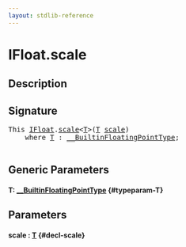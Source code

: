 ```yaml
---
layout: stdlib-reference
---
```


# IFloat\.scale

## Description





## Signature 

<pre>
<span class="code_keyword">This</span> <a href="/stdlib-reference/interfaces/IFloat/index" class="code_type">IFloat</a>.<a href="/stdlib-reference/interfaces/IFloat/scale">scale</a>&lt;<a href="/stdlib-reference/interfaces/IFloat/scale#typeparam-T" class="code_type">T</a>&gt;(<a href="/stdlib-reference/interfaces/IFloat/scale#typeparam-T" class="code_type">T</a> <a href="/stdlib-reference/interfaces/IFloat/scale">scale</a>)
    <span class='code_keyword'>where</span> <a href="/stdlib-reference/interfaces/IFloat/scale#typeparam-T" class="code_type">T</a> : <a href="/stdlib-reference/interfaces/BuiltinFloatingPointType/index" class="code_type">__BuiltinFloatingPointType</a>;

</pre>

## Generic Parameters

#### T: [\_\_BuiltinFloatingPointType](/stdlib-reference/interfaces/BuiltinFloatingPointType/index) {#typeparam-T}

## Parameters

#### scale  : [T](/stdlib-reference/interfaces/IFloat/scale#typeparam-T) {#decl-scale}

